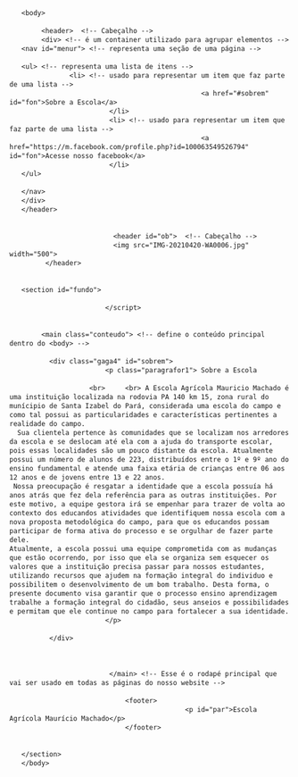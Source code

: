 <!DOCTYPE html>


 <html> 
     <head> <!--Providencia informações gerais-->
 								<meta charset="utf-8">  <!-- representa qualquer caractere de qualquer idioma-->
 								<title> ESCOLA AGRÍCOLA </title> 
            <link rel="stylesheet" type="text/css" href="teste.css" media="screen" />
 		  </head>
 		
 		   
       <body>
 		  				
 		    <header>  <!-- Cabeçalho -->
 		    <div> <!-- é um container utilizado para agrupar elementos -->
       <nav id="menur"> <!-- representa uma seção de uma página -->
      
       <ul> <!-- representa uma lista de itens -->
                   <li> <!-- usado para representar um item que faz parte de uma lista -->
       												<a href="#sobrem" id="fon">Sobre a Escola</a>
       					     </li> 
       					     <li> <!-- usado para representar um item que faz parte de uma lista -->
       												<a href="https://m.facebook.com/profile.php?id=100063549526794" id="fon">Acesse nosso facebook</a>
       					     </li> 
       </ul>
       
       </nav>
       </div>
       </header> 
       
       	
 							  <header id="ob">  <!-- Cabeçalho -->
 							  <img src="IMG-20210420-WA0006.jpg" width="500">
             </header> 
             
     
       <section id="fundo">
 						
 							</script>

 							  
            <main class="conteudo"> <!-- define o conteúdo principal dentro do <body> -->  
 	          
 	          <div class="gaga4" id="sobrem">		
 	          				<p class="paragrafor1"> Sobre a Escola
 	          				
 	          			<br>	 <br> A Escola Agrícola Mauricio Machado é uma instituição localizada na rodovia PA 140 km 15, zona rural do munícipio de Santa Izabel do Pará, considerada uma escola do campo e como tal possui as particularidades e características pertinentes a realidade do campo.
      Sua clientela pertence às comunidades que se localizam nos arredores da escola e se deslocam até ela com a ajuda do transporte escolar, pois essas localidades são um pouco distante da escola. Atualmente possui um número de alunos de 223, distribuídos entre o 1º e 9º ano do ensino fundamental e atende uma faixa etária de crianças entre 06 aos 12 anos e de jovens entre 13 e 22 anos.
     Nossa preocupação é resgatar a identidade que a escola possuía há anos atrás que fez dela referência para as outras instituições. Por este motivo, a equipe gestora irá se empenhar para trazer de volta ao contexto dos educandos atividades que identifiquem nossa escola com a nova proposta metodológica do campo, para que os educandos possam participar de forma ativa do processo e se orgulhar de fazer parte dele.
    Atualmente, a escola possui uma equipe comprometida com as mudanças que estão ocorrendo, por isso que ela se organiza sem esquecer os valores que a instituição precisa passar para nossos estudantes, utilizando recursos que ajudem na formação integral do individuo e possibilitem o desenvolvimento de um bom trabalho. Desta forma, o presente documento visa garantir que o processo ensino aprendizagem trabalhe a formação integral do cidadão, seus anseios e possibilidades e permitam que ele continue no campo para fortalecer a sua identidade.
 	          				</p>							  			            
 	          				
 	          </div>
 	          
 	          
 	            
 							 </main> <!-- Esse é o rodapé principal que vai ser usado em todas as páginas do nosso website --> 
 							   	 
 							   	 <footer> 
 							   	 				<p id="par">Escola Agrícola Maurício Machado</p> 
 							   	 </footer>
     
     
       </section>
       </body>
 		  
 </html>
